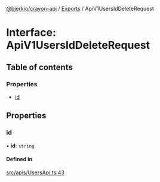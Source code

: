 [@bjerkio/crayon-api](../README.md) / [Exports](../modules.md) / ApiV1UsersIdDeleteRequest

# Interface: ApiV1UsersIdDeleteRequest

## Table of contents

### Properties

- [id](ApiV1UsersIdDeleteRequest.md#id)

## Properties

### id

• **id**: `string`

#### Defined in

[src/apis/UsersApi.ts:43](https://github.com/bjerkio/crayon-api-js/blob/22cd66d/src/apis/UsersApi.ts#L43)

